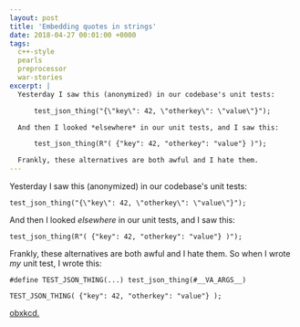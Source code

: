 ```yaml
---
layout: post
title: 'Embedding quotes in strings'
date: 2018-04-27 00:01:00 +0000
tags:
  c++-style
  pearls
  preprocessor
  war-stories
excerpt: |
  Yesterday I saw this (anonymized) in our codebase's unit tests:

      test_json_thing("{\"key\": 42, \"otherkey\": \"value\"}");

  And then I looked *elsewhere* in our unit tests, and I saw this:

      test_json_thing(R"( {"key": 42, "otherkey": "value"} )");

  Frankly, these alternatives are both awful and I hate them.
---
```


Yesterday I saw this (anonymized) in our codebase's unit tests:

    test_json_thing("{\"key\": 42, \"otherkey\": \"value\"}");

And then I looked *elsewhere* in our unit tests, and I saw this:

    test_json_thing(R"( {"key": 42, "otherkey": "value"} )");

Frankly, these alternatives are both awful and I hate them.
So when I wrote *my* unit test, I wrote this:

    #define TEST_JSON_THING(...) test_json_thing(#__VA_ARGS__)

    TEST_JSON_THING( {"key": 42, "otherkey": "value"} );

[obxkcd.](https://xkcd.com/927/)

